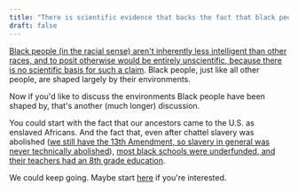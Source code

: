 ```yaml
---
title: "There is scientific evidence that backs the fact that black people are just less intelligent than other races; that's just how it is."
draft: false
---
```


[Black people (in the racial sense) aren't inherently less intelligent than other races, and to posit otherwise would be entirely unscientific, because there is no scientific basis for such a claim](https://www.cell.com/ajhg/pdf/S0002-9297(18)30363-X.pdf). Black people, just like all other people, are shaped largely by their environments.  
  
Now if you'd like to discuss the environments Black people have been shaped by, that's another (much longer) discussion.  
  
You could start with the fact that our ancestors came to the U.S. as enslaved Africans. And the fact that, even after chattel slavery was abolished ([we still have the 13th Amendment, so slavery in general was never technically abolished](https://www.history.com/news/13th-amendment-slavery-loophole-jim-crow-prisons)), [most black schools were underfunded, and their teachers had an 8th grade education](https://www.aft.org/periodical/american-educator/summer-2004/jim-crows-schools).  
  
We could keep going. Maybe start [here](https://www.racialequitytools.org/resourcefiles/race_power_policy_workbook.pdf) if you're interested.

